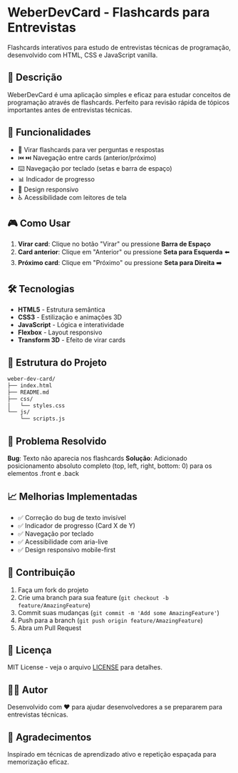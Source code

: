 
# WeberDevCard - Flashcards para Entrevistas

Flashcards interativos para estudo de entrevistas técnicas de programação, desenvolvido com HTML, CSS e JavaScript vanilla.

## 📝 Descrição

WeberDevCard é uma aplicação simples e eficaz para estudar conceitos de programação através de flashcards. Perfeito para revisão rápida de tópicos importantes antes de entrevistas técnicas.

## 🚀 Funcionalidades

- 🔄 Virar flashcards para ver perguntas e respostas
- ⏮️ ⏭️ Navegação entre cards (anterior/próximo)
- ⌨️ Navegação por teclado (setas e barra de espaço)
- 📊 Indicador de progresso
- 📱 Design responsivo
- ♿ Acessibilidade com leitores de tela

## 🎮 Como Usar

1. **Virar card**: Clique no botão "Virar" ou pressione **Barra de Espaço**
2. **Card anterior**: Clique em "Anterior" ou pressione **Seta para Esquerda** ⬅️
3. **Próximo card**: Clique em "Próximo" ou pressione **Seta para Direita** ➡️

## 🛠️ Tecnologias

- **HTML5** - Estrutura semântica
- **CSS3** - Estilização e animações 3D
- **JavaScript** - Lógica e interatividade
- **Flexbox** - Layout responsivo
- **Transform 3D** - Efeito de virar cards

## 📁 Estrutura do Projeto

```markdown
weber-dev-card/
├── index.html
├── README.md
├── css/
│   └── styles.css
└── js/
    └── scripts.js
```

## 🐛 Problema Resolvido

**Bug**: Texto não aparecia nos flashcards
**Solução**: Adicionado posicionamento absoluto completo (top, left, right, bottom: 0) para os elementos .front e .back

## 📈 Melhorias Implementadas

- ✅ Correção do bug de texto invisível
- ✅ Indicador de progresso (Card X de Y)
- ✅ Navegação por teclado
- ✅ Acessibilidade com aria-live
- ✅ Design responsivo mobile-first

## 🤝 Contribuição

1. Faça um fork do projeto
2. Crie uma branch para sua feature (`git checkout -b feature/AmazingFeature`)
3. Commit suas mudanças (`git commit -m 'Add some AmazingFeature'`)
4. Push para a branch (`git push origin feature/AmazingFeature`)
5. Abra um Pull Request

## 📄 Licença

MIT License - veja o arquivo [LICENSE](LICENSE) para detalhes.

## 👨‍💻 Autor

Desenvolvido com ❤️ para ajudar desenvolvedores a se prepararem para entrevistas técnicas.

## 🙏 Agradecimentos

Inspirado em técnicas de aprendizado ativo e repetição espaçada para memorização eficaz.
```
